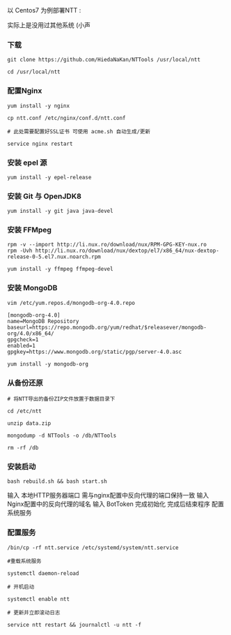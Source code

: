 以 Centos7 为例部署NTT :

实际上是没用过其他系统 (小声

### 下载

```
git clone https://github.com/HiedaNaKan/NTTools /usr/local/ntt

cd /usr/local/ntt
```

### 配置Nginx

```
yum install -y nginx

cp ntt.conf /etc/nginx/conf.d/ntt.conf

# 此处需要配置好SSL证书 可使用 acme.sh 自动生成/更新

service nginx restart

```

### 安装 epel 源

```
yum install -y epel-release
```

### 安装 Git 与 OpenJDK8

```
yum install -y git java java-devel
```

### 安装 FFMpeg

```
rpm -v --import http://li.nux.ro/download/nux/RPM-GPG-KEY-nux.ro
rpm -Uvh http://li.nux.ro/download/nux/dextop/el7/x86_64/nux-dextop-release-0-5.el7.nux.noarch.rpm

yum install -y ffmpeg ffmpeg-devel
```

### 安装 MongoDB

```
vim /etc/yum.repos.d/mongodb-org-4.0.repo
```

```
[mongodb-org-4.0]
name=MongoDB Repository
baseurl=https://repo.mongodb.org/yum/redhat/$releasever/mongodb-org/4.0/x86_64/
gpgcheck=1
enabled=1
gpgkey=https://www.mongodb.org/static/pgp/server-4.0.asc
```

```
yum install -y mongodb-org
```

### 从备份还原

```
# 将NTT导出的备份ZIP文件放置于数据目录下

cd /etc/ntt

unzip data.zip

mongodump -d NTTools -o /db/NTTools

rm -rf /db

```

### 安装启动

```
bash rebuild.sh && bash start.sh
```

输入 本地HTTP服务器端口 需与nginx配置中反向代理的端口保持一致
输入 Nginx配置中的反向代理的域名
输入 BotToken 完成初始化
完成后结束程序 配置系统服务

### 配置服务

```
/bin/cp -rf ntt.service /etc/systemd/system/ntt.service

#重载系统服务

systemctl daemon-reload

# 开机启动

systemctl enable ntt

# 更新并立即滚动日志

service ntt restart && journalctl -u ntt -f
```